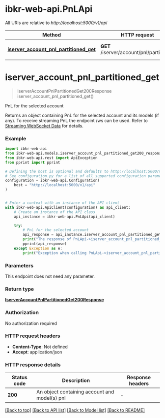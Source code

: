 # ibkr-web-api.PnLApi

All URIs are relative to *http://localhost:5000/v1/api*

Method | HTTP request | Description
------------- | ------------- | -------------
[**iserver_account_pnl_partitioned_get**](PnLApi.md#iserver_account_pnl_partitioned_get) | **GET** /iserver/account/pnl/partitioned | PnL for the selected account


# **iserver_account_pnl_partitioned_get**
> IserverAccountPnlPartitionedGet200Response iserver_account_pnl_partitioned_get()

PnL for the selected account

Returns an object containing PnL for the selected account and its models (if any).
To receive streaming PnL the endpoint /ws can be used. Refer to [Streaming WebSocket Data](https://interactivebrokers.github.io/cpwebapi/RealtimeSubscription.html) for details.


### Example


```python
import ibkr-web-api
from ibkr-web-api.models.iserver_account_pnl_partitioned_get200_response import IserverAccountPnlPartitionedGet200Response
from ibkr-web-api.rest import ApiException
from pprint import pprint

# Defining the host is optional and defaults to http://localhost:5000/v1/api
# See configuration.py for a list of all supported configuration parameters.
configuration = ibkr-web-api.Configuration(
    host = "http://localhost:5000/v1/api"
)


# Enter a context with an instance of the API client
with ibkr-web-api.ApiClient(configuration) as api_client:
    # Create an instance of the API class
    api_instance = ibkr-web-api.PnLApi(api_client)

    try:
        # PnL for the selected account
        api_response = api_instance.iserver_account_pnl_partitioned_get()
        print("The response of PnLApi->iserver_account_pnl_partitioned_get:\n")
        pprint(api_response)
    except Exception as e:
        print("Exception when calling PnLApi->iserver_account_pnl_partitioned_get: %s\n" % e)
```



### Parameters

This endpoint does not need any parameter.

### Return type

[**IserverAccountPnlPartitionedGet200Response**](IserverAccountPnlPartitionedGet200Response.md)

### Authorization

No authorization required

### HTTP request headers

 - **Content-Type**: Not defined
 - **Accept**: application/json

### HTTP response details

| Status code | Description | Response headers |
|-------------|-------------|------------------|
**200** | An object containing account and model(s) pnl |  -  |

[[Back to top]](#) [[Back to API list]](../README.md#documentation-for-api-endpoints) [[Back to Model list]](../README.md#documentation-for-models) [[Back to README]](../README.md)

